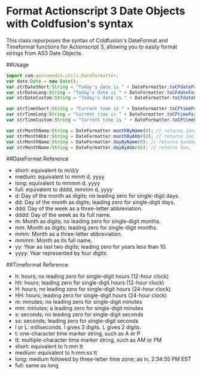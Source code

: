 # Format Actionscript 3 Date Objects with Coldfusion's syntax
This class repurposes the syntax of Coldfusion's DateFormat and Timeformat functions for Actionscript 3, allowing you to easily format strings from AS3 Date Objects.

##Usage
```javascript
import com.qnotemedia.utils.DateFormatter;
var date:Date = new Date();
var strDateShort:String = "Today's date is " + DateFormatter.toCFdateFormat(date,"short"); // returns 1/1/1999
var strDateLong:String = "Today's date is " + DateFormatter.toCFdateFormat(date,"full"); // returns Sunday, January 1, 1999
var strDateCustom:String = "Today's date is " + DateFormatter.toCFdateFormat(date,"mmm d, yyyy"); // returns Jan. 1, 1999

var strTimeShort:String = "Current time is " + DateFormatter.toCFtimeFormat(date,"short"); // returns 1:00 AM
var strTimeLong:String = "Current time is " + DateFormatter.toCFtimeFormat(date,"full"); // returns 1:00:00 AM EST
var strTimeCustom:String = "Current time is " + DateFormatter.toCFtimeFormat(date,"hh:mm:ss"); // returns 01:00:00

var strMonthName:String = DateFormatter.monthByName(0); // returns January
var strMonthAbbr:String = DateFormatter.monthByAbbr(0); // returns Jan.
var strMonthName:String = DateFormatter.dayByName(0); // returns Sunday
var strMonthName:String = DateFormatter.dayByAbbr(0); // returns Sun.
```

##DateFormat Reference
* short: equivalent to m/d/y
* medium: equivalent to mmm d, yyyy
* long: equivalent to mmmm d, yyyy
* full: equivalent to dddd, mmmm d, yyyy
* d: Day of the month as digits; no leading zero for single-digit days.
* dd: Day of the month as digits; leading zero for single-digit days.
* ddd: Day of the week as a three-letter abbreviation.
* dddd: Day of the week as its full name.
* m: Month as digits; no leading zero for single-digit months.
* mm: Month as digits; leading zero for single-digit months.
* mmm: Month as a three-letter abbreviation.
* mmmm: Month as its full name.
* yy: Year as last two digits; leading zero for years less than 10.
* yyyy: Year represented by four digits.

##Timeformat Reference
* h: hours; no leading zero for single-digit hours (12-hour clock)
* hh: hours; leading zero for single-digit hours (12-hour clock)
* H: hours; no leading zero for single-digit hours (24-hour clock)
* HH: hours; leading zero for single-digit hours (24-hour clock)
* m: minutes; no leading zero for single-digit minutes
* mm: minutes; a leading zero for single-digit minutes
* s: seconds; no leading zero for single-digit seconds
* ss: seconds; leading zero for single-digit seconds
* l or L: milliseconds. l gives 3 digits. L gives 2 digits.
* t: one-character time marker string, such as A or P
* tt: multiple-character time marker string, such as AM or PM
* short: equivalent to h:mm tt
* medium: equivalent to h:mm:ss tt
* long: medium followed by three-letter time zone; as in, 2:34:55 PM EST
* full: same as long